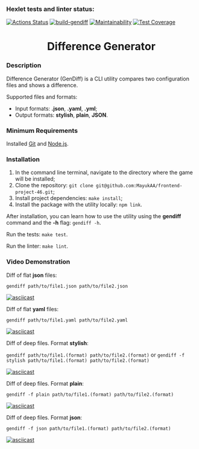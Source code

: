 ### Hexlet tests and linter status:
[![Actions Status](https://github.com/MayukAA/frontend-project-46/workflows/hexlet-check/badge.svg)](https://github.com/MayukAA/frontend-project-46/actions)
[![build-gendiff](https://github.com/MayukAA/frontend-project-46/actions/workflows/build-gendiff.yml/badge.svg)](https://github.com/MayukAA/frontend-project-46/actions/workflows/build-gendiff.yml)
[![Maintainability](https://api.codeclimate.com/v1/badges/fd3a06348e751b291456/maintainability)](https://codeclimate.com/github/MayukAA/frontend-project-46/maintainability)
[![Test Coverage](https://api.codeclimate.com/v1/badges/fd3a06348e751b291456/test_coverage)](https://codeclimate.com/github/MayukAA/frontend-project-46/test_coverage)

<h1 align="center">Difference Generator</h1>

### Description

Difference Generator (GenDiff) is a CLI utility compares two configuration files and shows a difference.

Supported files and formats:

- Input formats: **.json**, **.yaml**, **.yml**;
- Output formats: **stylish**, **plain**, **JSON**.

### Minimum Requirements

Installed [Git](https://git-scm.com/) and [Node.js](https://nodejs.org/en/).

### Installation

1. In the command line terminal, navigate to the directory where the game will be installed;
2. Clone the repository: `git clone git@github.com:MayukAA/frontend-project-46.git`;
3. Install project dependencies: `make install`;
4. Install the package with the utility locally: `npm link`.

After installation, you can learn how to use the utility using the **gendiff** command and the **-h** flag: `gendiff -h`.

Run the tests: `make test`.

Run the linter: `make lint`.

### Video Demonstration

Diff of flat **json** files:

`gendiff path/to/file1.json path/to/file2.json`

[![asciicast](https://asciinema.org/a/WkME3IgY5n5qDzIpStCYwHzvQ.png)](https://asciinema.org/a/WkME3IgY5n5qDzIpStCYwHzvQ)

Diff of flat **yaml** files:

`gendiff path/to/file1.yaml path/to/file2.yaml`

[![asciicast](https://asciinema.org/a/R8pxtIfwEu1ollx0qjGcESuZW.png)](https://asciinema.org/a/R8pxtIfwEu1ollx0qjGcESuZW)

Diff of deep files. Format **stylish**:

`gendiff path/to/file1.(format) path/to/file2.(format)`
or
`gendiff -f stylish path/to/file1.(format) path/to/file2.(format)`

[![asciicast](https://asciinema.org/a/KkPVs86AIZeFfEayrhFbyIjWh.png)](https://asciinema.org/a/KkPVs86AIZeFfEayrhFbyIjWh)

Diff of deep files. Format **plain**:

`gendiff -f plain path/to/file1.(format) path/to/file2.(format)`

[![asciicast](https://asciinema.org/a/TjEcrsLEqsp5FAbiY6tvjSRN4.png)](https://asciinema.org/a/TjEcrsLEqsp5FAbiY6tvjSRN4)

Diff of deep files. Format **json**:

`gendiff -f json path/to/file1.(format) path/to/file2.(format)`

[![asciicast](https://asciinema.org/a/l7JlHV5ncZbc93GpK2b7keQCz.png)](https://asciinema.org/a/l7JlHV5ncZbc93GpK2b7keQCz)
